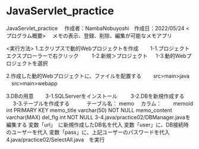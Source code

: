 # JavaServlet_practice
JavaServlet_practice
　作成者：NambaNobuyoshi　作成日：2022/05/24
  <プログラム概要>
 　メモの表示、登録、削除、編集が可能なメモアプリ
 
 <実行方法>
 1.エクリプスで動的Webプロジェクトを作成
 　　1-1.プロジェクトエクスプローラーで右クリック
　　 1-2.新規＞プロジェクト
  　 1-3.動的Webプロジェクトを選択
 
 2.作成した動的Webプロジェクトに、ファイルを配置する
 　　src>main>java
   　src>main>webapp
 
 3.DBの用意
 　　3-1.SQLServerをインストール
　　 3-2.DBを新規作成する
 　  3-3.テーブルを作成する
     　　　テーブル名： memo
        　カラム：
         　　memoid         int           PRIMARY KEY
            memo_title      varchar(50)   NOT NULL
            memo_content    varchar(MAX)
            del_flg         int           NOT NULL
    3-4.java/practice02/DBManager.javaを編集する
         変数「url」　に新規作成したDB名を代入
         変数「user」に、DB接続時のユーザーを代入
         変数「pass」に、上記ユーザーのパスワードを代入
 4.java/practice02/SelectAll.java　を実行
 

